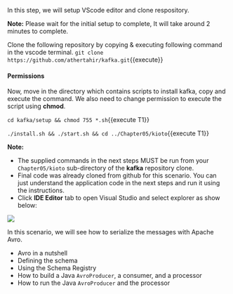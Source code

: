 In this step, we will setup VScode editor and clone respository.

**Note:** Please wait for the initial setup to complete, It will take around 2 minutes to complete.

Clone the following repository by copying & executing following command in the vscode terminal.
`git clone https://github.com/athertahir/kafka.git`{{execute}}

#### Permissions
Now, move in the directory which contains scripts to install kafka, copy and execute the command. We also need to change permission to execute the script using **chmod**.

`cd kafka/setup && chmod 755 *.sh`{{execute T1}} 

`./install.sh && ./start.sh && cd ../Chapter05/kioto`{{execute T1}} 

**Note:**
- The supplied commands in the next steps MUST be run from your `Chapter05/kioto` sub-directory of the **kafka** repository clone.
- Final code was already cloned from github for this scenario. You can just understand the application code in the next steps and run it using the instructions.
- Click **IDE Editor** tab to open Visual Studio and select explorer as show below:

![](https://github.com/fenago/katacoda-scenarios/raw/master/apache-kafka/1.JPG)

In this scenario, we will see how to serialize the messages with Apache Avro.

- Avro in a nutshell
- Defining the schema
- Using the Schema Registry
- How to build a Java `AvroProducer`, a consumer, and a processor
- How to run the Java `AvroProducer` and the processor